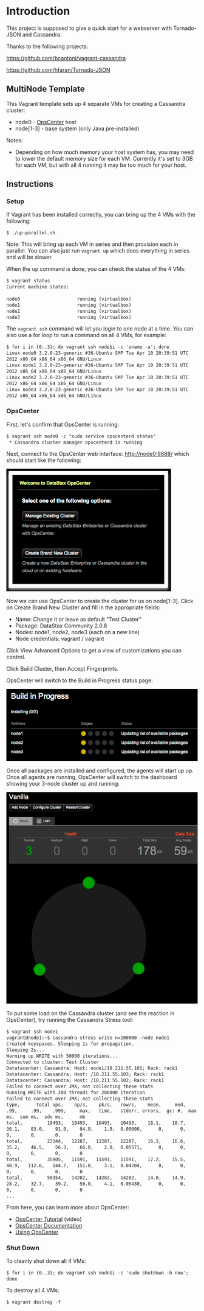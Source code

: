 # Introduction
This project is supposed to give a quick start for a webserver with Tornado-JSON and Cassandra.

Thanks to the following projects:

https://github.com/bcantoni/vagrant-cassandra

https://github.com/hfaran/Tornado-JSON

## MultiNode Template

This Vagrant template sets up 4 separate VMs for creating a Cassandra cluster:

* node0 - [OpsCenter](http://www.datastax.com/what-we-offer/products-services/datastax-opscenter) host
* node[1-3] - base system (only Java pre-installed)

Notes:

* Depending on how much memory your host system has, you may need to lower the default memory size for each VM. Currently it's set to 3GB for each VM, but with all 4 running it may be too much for your host.

## Instructions

### Setup

If Vagrant has been installed correctly, you can bring up the 4 VMs with the following:

```
$ ./up-parallel.sh
```

Note: This will bring up each VM in series and then provision each in parallel. You can also just run `vagrant up` which does everything in series and will be slower.

When the up command is done, you can check the status of the 4 VMs:

```
$ vagrant status
Current machine states:

node0                     running (virtualbox)
node1                     running (virtualbox)
node2                     running (virtualbox)
node3                     running (virtualbox)
```

The `vagrant ssh` command will let you login to one node at a time. You can also use a for loop to run a command on all 4 VMs, for example:

```
$ for i in {0..3}; do vagrant ssh node$i -c 'uname -a'; done
Linux node0 3.2.0-23-generic #36-Ubuntu SMP Tue Apr 10 20:39:51 UTC 2012 x86_64 x86_64 x86_64 GNU/Linux
Linux node1 3.2.0-23-generic #36-Ubuntu SMP Tue Apr 10 20:39:51 UTC 2012 x86_64 x86_64 x86_64 GNU/Linux
Linux node2 3.2.0-23-generic #36-Ubuntu SMP Tue Apr 10 20:39:51 UTC 2012 x86_64 x86_64 x86_64 GNU/Linux
Linux node3 3.2.0-23-generic #36-Ubuntu SMP Tue Apr 10 20:39:51 UTC 2012 x86_64 x86_64 x86_64 GNU/Linux
```

### OpsCenter

First, let's confirm that OpsCenter is running:

```
$ vagrant ssh node0 -c "sudo service opscenterd status"
 * Cassandra cluster manager opscenterd is running
```

Next, connect to the OpsCenter web interface: <http://node0:8888/> which should start like the following:

![OpsCenter Start Screenshot](images/OpsCenterStart.png)

Now we can use OpsCenter to create the cluster for us on node[1-3]. Click on Create Brand New Cluster and fill in the appropriate fields:

* Name: Change it or leave as default "Test Cluster"
* Package: DataStax Community 2.0.8
* Nodes: node1, node2, node3 (each on a new line)
* Node credentials: vagrant / vagrant

Click View Advanced Options to get a view of customizations you can control.

Click Build Cluster, then Accept Fingerprints.

OpsCenter will switch to the Build in Progress status page:

![Build in Progress Screenshot](images/BuildProgress.png)

Once all packages are installed and configured, the agents will start up up. Once all agents are running, OpsCenter will switch to the dashboard showing your 3-node cluster up and running: 

![Build Complete Screenshot](images/BuildComplete.png)

To put some load on the Cassandra cluster (and see the reaction in OpsCenter), try running the Cassandra Stress tool:

```
$ vagrant ssh node1
vagrant@node1:~$ cassandra-stress write n=200000 -node node1
Created keyspaces. Sleeping 1s for propagation.
Sleeping 2s...
Warming up WRITE with 50000 iterations...
Connected to cluster: Test Cluster
Datatacenter: Cassandra; Host: node1/10.211.55.101; Rack: rack1
Datatacenter: Cassandra; Host: /10.211.55.103; Rack: rack1
Datatacenter: Cassandra; Host: /10.211.55.102; Rack: rack1
Failed to connect over JMX; not collecting these stats
Running WRITE with 200 threads for 200000 iteration
Failed to connect over JMX; not collecting these stats
type,      total ops,    op/s,    pk/s,   row/s,    mean,     med,     .95,     .99,    .999,     max,   time,   stderr, errors,  gc: #,  max ms,  sum ms,  sdv ms,      mb
total,         10493,   10493,   10493,   10493,    18.1,    18.7,    36.1,    83.0,    91.0,    94.9,    1.0,  0.00000,      0,      0,       0,       0,       0,       0
total,         23344,   12287,   12287,   12287,    16.3,    16.6,    35.2,    46.5,    56.3,    66.0,    2.0,  0.05571,      0,      0,       0,       0,       0,       0
total,         35805,   11591,   11591,   11591,    17.2,    15.5,    40.9,   112.6,   144.7,   151.0,    3.1,  0.04204,      0,      0,       0,       0,       0,       0
total,         50354,   14282,   14282,   14282,    14.0,    14.9,    28.2,    32.7,    39.2,    56.0,    4.1,  0.05430,      0,      0,       0,       0,       0,       0
...
```

From here, you can learn more about OpsCenter:

* [OpsCenter Tutorial](http://www.datastax.com/resources/tutorials/overview-opscenter) (video)
* [OpsCenter Documentation](http://docs.datastax.com/en/opscenter/5.2/opsc/about_c.html)
* [Using OpsCenter](http://docs.datastax.com/en/opscenter/5.2/opsc/online_help/opscUsing_g.html)


### Shut Down

To cleanly shut down all 4 VMs:

```
$ for i in {0..3}; do vagrant ssh node$i -c 'sudo shutdown -h now'; done
```

To destroy all 4 VMs:

```
$ vagrant destroy -f
```
